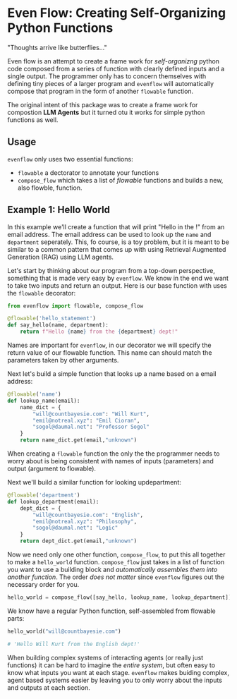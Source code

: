 # Even Flow: Creating Self-Organizing Python Functions

"Thoughts arrive like butterflies..."

Even flow is an attempt to create a frame work for *self-organizng* python code composed from a series of function with clearly defined inputs and a single output. The programmer only has to concern themselves with defining tiny pieces of a larger program and `evenflow` will automatically compose that program in the form of another `flowable` function.

The original intent of this package was to create a frame work for compostion **LLM Agents** but it turned otu it works for simple python functions as well.

## Usage

`evenflow` only uses two essential functions: 

- `flowable` a dectorator to annotate your functions
- `compose_flow` which takes a list of *flowable* functions and builds a new, also flowble, function.

## Example 1: Hello World

In this example we'll create a function that will print "Hello <name> in the <department>!" from an email address. The email address can be used to look up the `name` and `department` seperately. This, fo course, is a toy problem, but it is meant to be similar to a common pattern that comes up with using Retrieval Augmented Generation (RAG) using LLM agents.

Let's start by thinking about our program from a top-down perspective, something that is made very easy by `evenflow`. We know in the end we want to take two inputs and return an output. Here is our base function with uses the `flowable` decorator:

```python
from evenflow import flowable, compose_flow

@flowable('hello_statement')
def say_hello(name, department):
    return f"Hello {name} from the {department} dept!"
```
Names are important for `evenflow`, in our decorator we will specify the return value of our flowable function. This name can should match the parameters taken by other arguments.

Next let's build a simple function that looks up a name based on a email address:

```python
@flowable('name')
def lookup_name(email):
    name_dict = {
        "will@countbayesie.com": "Will Kurt",
        "emil@notreal.xyz": "Emil Cioran",
        "sogol@daumal.net": "Professor Sogol"
    }
    return name_dict.get(email,"unknown")
```

When creating a `flowable` function the only the the programmer needs to worry about is being consistent with names of inputs (parameters) and output (argument to flowable).

Next we'll build a similar function for looking updepartment:

```python
@flowable('department')
def lookup_department(email):
    dept_dict = {
        "will@countbayesie.com": "English",
        "emil@notreal.xyz": "Philosophy",
        "sogol@daumal.net": "Logic"
    }
    return dept_dict.get(email,"unknown")
```

Now we need only one other function, `compose_flow`, to put this all together to make a `hello_world` function. `compose_flow` just takes in a list of function you want to use a building block and *automatically assembles them into another function*. The order *does not matter* since `evenflow` figures out the necessary order for you.

```python
hello_world = compose_flow([say_hello, lookup_name, lookup_department])
```

We know have a regular Python function, self-assembled from flowable parts:

```python
hello_world("will@countbayesie.com")

# 'Hello Will Kurt from the English dept!'
```

When building complex systems of interacting agents (or really just functions) it can be hard to imagine the *entire system*, but often easy to know what inputs you want at each stage. `evenflow` makes buiding complex, agent based systems easier by leaving you to only worry about the inputs and outputs at each section.
